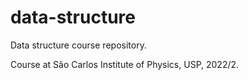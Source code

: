 # data-structure
Data structure course repository.

Course at São Carlos Institute of Physics, USP, 2022/2.
